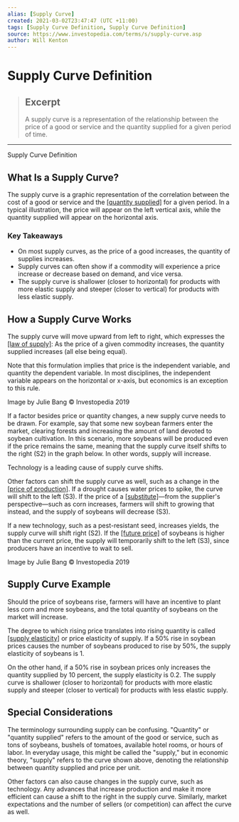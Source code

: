 ```yaml
---
alias: [Supply Curve]
created: 2021-03-02T23:47:47 (UTC +11:00)
tags: [Supply Curve Definition, Supply Curve Definition]
source: https://www.investopedia.com/terms/s/supply-curve.asp
author: Will Kenton
---
```


# Supply Curve Definition

> ## Excerpt
> A supply curve is a representation of the relationship between the price of a good or service and the quantity supplied for a given period of time.

---

Supply Curve Definition
## What Is a Supply Curve?

The supply curve is a graphic representation of the correlation between the cost of a good or service and the [[quantity supplied]](https://www.investopedia.com/terms/q/quantitysupplied.asp) for a given period. In a typical illustration, the price will appear on the left vertical axis, while the quantity supplied will appear on the horizontal axis.

### Key Takeaways

-   On most supply curves, as the price of a good increases, the quantity of supplies increases.
-   Supply curves can often show if a commodity will experience a price increase or decrease based on demand, and vice versa.
-   The supply curve is shallower (closer to horizontal) for products with more elastic supply and steeper (closer to vertical) for products with less elastic supply.

## How a Supply Curve Works

The supply curve will move upward from left to right, which expresses the [[law of supply]](https://www.investopedia.com/terms/l/lawofsupply.asp): As the price of a given commodity increases, the quantity supplied increases (all else being equal).

Note that this formulation implies that price is the independent variable, and quantity the dependent variable. In most disciplines, the independent variable appears on the horizontal or x-axis, but economics is an exception to this rule.

Image by Julie Bang © Investopedia 2019

If a factor besides price or quantity changes, a new supply curve needs to be drawn. For example, say that some new soybean farmers enter the market, clearing forests and increasing the amount of land devoted to soybean cultivation. In this scenario, more soybeans will be produced even if the price remains the same, meaning that the supply curve itself shifts to the right (S2) in the graph below. In other words, supply will increase.

Technology is a leading cause of supply curve shifts.

Other factors can shift the supply curve as well, such as a change in the [[price of production]](https://www.investopedia.com/terms/p/production-cost.asp). If a drought causes water prices to spike, the curve will shift to the left (S3). If the price of a [[substitute]](https://www.investopedia.com/terms/s/substitute.asp)—from the supplier's perspective—such as corn increases, farmers will shift to growing that instead, and the supply of soybeans will decrease (S3).

If a new technology, such as a pest-resistant seed, increases yields, the supply curve will shift right (S2). If the [[future price]](https://www.investopedia.com/terms/f/futures.asp) of soybeans is higher than the current price, the supply will temporarily shift to the left (S3), since producers have an incentive to wait to sell.

Image by Julie Bang © Investopedia 2019

## Supply Curve Example

Should the price of soybeans rise, farmers will have an incentive to plant less corn and more soybeans, and the total quantity of soybeans on the market will increase. 

The degree to which rising price translates into rising quantity is called [[supply elasticity]](https://www.investopedia.com/ask/answers/040615/how-does-price-elasticity-affect-supply.asp) or price elasticity of supply. If a 50% rise in soybean prices causes the number of soybeans produced to rise by 50%, the supply elasticity of soybeans is 1.

On the other hand, if a 50% rise in soybean prices only increases the quantity supplied by 10 percent, the supply elasticity is 0.2. The supply curve is shallower (closer to horizontal) for products with more elastic supply and steeper (closer to vertical) for products with less elastic supply.

## Special Considerations

The terminology surrounding supply can be confusing. "Quantity" or "quantity supplied" refers to the amount of the good or service, such as tons of soybeans, bushels of tomatoes, available hotel rooms, or hours of labor. In everyday usage, this might be called the "supply," but in economic theory, "supply" refers to the curve shown above, denoting the relationship between quantity supplied and price per unit.

Other factors can also cause changes in the supply curve, such as technology. Any advances that increase production and make it more efficient can cause a shift to the right in the supply curve. Similarly, market expectations and the number of sellers (or competition) can affect the curve as well.
